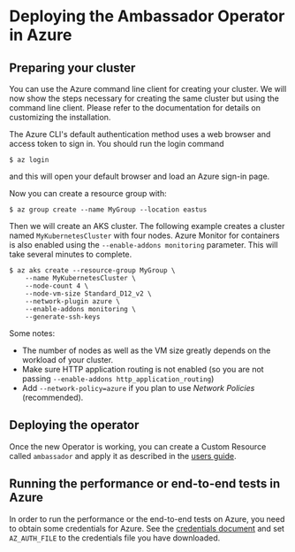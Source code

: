 # Deploying the Ambassador Operator in Azure

## Preparing your cluster

You can use the Azure command line client for creating your cluster. We will now show
the steps necessary for creating the same cluster but using the command line client.
Please refer to the documentation for details on customizing the installation.

The Azure CLI's default authentication method uses a web browser and access token to
sign in. You should run the login command

```shell script
$ az login
```

and this will open your default browser and load an Azure sign-in page.

Now you can create a resource group with:

```shell script
$ az group create --name MyGroup --location eastus
```

Then we will create an AKS cluster. The following example creates a cluster
named `MyKubernetesCluster` with four nodes. Azure Monitor for containers
is also enabled using the `--enable-addons monitoring` parameter. This will
take several minutes to complete.

```shell script
$ az aks create --resource-group MyGroup \
    --name MyKubernetesCluster \
    --node-count 4 \
    --node-vm-size Standard_D12_v2 \
    --network-plugin azure \
    --enable-addons monitoring \
    --generate-ssh-keys
```

Some notes:

- The number of nodes as well as the VM size greatly depends on the workload
  of your cluster. 
- Make sure HTTP application routing is not enabled (so you are not passing
  `--enable-addons http_application_routing`)
- Add `--network-policy=azure` if you plan to use _Network Policies_ (recommended).

## Deploying the operator

Once the new Operator is working, you can create a Custom Resource called `ambassador` and apply it
as described in the [users guide](using.md).
  
## Running the performance or end-to-end tests in Azure

In order to run the performance or the end-to-end tests on Azure, you need to obtain some credentials for Azure.
See the [credentials document](https://github.com/datawire/ambassador-operator/blob/master/ci/infra/CREDENTIALS.md#Azure)
and set `AZ_AUTH_FILE` to the credentials file you have downloaded.

